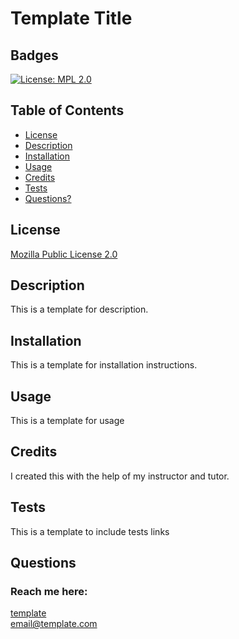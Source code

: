 # Template Title
  ## Badges
  [![License: MPL 2.0](https://img.shields.io/badge/License-MPL%202.0-brightgreen.svg)](https://opensource.org/licenses/MPL-2.0)

  ## Table of Contents
  * [License](#license)
  * [Description](#description)
  * [Installation](#installation)
  * [Usage](#usage)
  * [Credits](#credits)
  * [Tests](#tests)
  * [Questions?](#questions)

  ## License
 
  [Mozilla Public License 2.0](https://opensource.org/licenses/MPL-2.0)

  ## Description
 This is a template for description. 

  ## Installation
 This is a template for installation instructions.

  ## Usage
 This is a template for usage

  ## Credits
  I created this with the help of my instructor and tutor.

  ## Tests
  This is a template to include tests links 

  ## Questions
  ### Reach me here: 
  [template](https://github.com/)  
  email@template.com